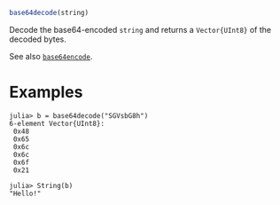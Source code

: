 ```julia
base64decode(string)
```

Decode the base64-encoded `string` and returns a `Vector{UInt8}` of the decoded bytes.

See also [`base64encode`](@ref).

# Examples

```jldoctest
julia> b = base64decode("SGVsbG8h")
6-element Vector{UInt8}:
 0x48
 0x65
 0x6c
 0x6c
 0x6f
 0x21

julia> String(b)
"Hello!"
```

